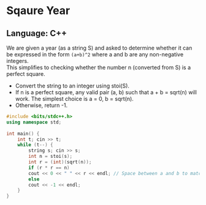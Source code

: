 # Sqaure Year

## Language: C++

We are given a year (as a string S) and asked to determine whether it can be expressed in the form `(a+b)^2` where a and b are any non-negative integers.  
This simplifies to checking whether the number n (converted from S) is a perfect square.
- Convert the string to an integer using stoi(S).
- If n is a perfect square, any valid pair (a, b) such that a + b = sqrt(n) will work. The simplest choice is a = 0, b = sqrt(n).
- Otherwise, return -1.

```cpp
#include <bits/stdc++.h>
using namespace std;
 
int main() {
    int t; cin >> t;
    while (t--) {
        string s; cin >> s;
        int n = stoi(s);
        int r = (int)(sqrt(n));
        if (r * r == n)
        cout << 0 << " " << r << endl; // Space between a and b to match sample output format.
        else
        cout << -1 << endl;
    }
}
```
